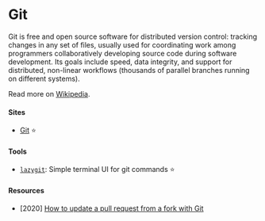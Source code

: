 # Git

Git is free and open source software for distributed version control: tracking changes in any set of files, usually used for coordinating work among programmers collaboratively developing source code during software development. Its goals include speed, data integrity, and support for distributed, non-linear workflows (thousands of parallel branches running on different systems).

Read more on [Wikipedia](https://en.wikipedia.org/wiki/Git).

#### Sites
- [Git](https://git-scm.com) ⭐

#### Tools
- [`lazygit`](https://github.com/jesseduffield/lazygit): Simple terminal UI for git commands ⭐

#### Resources
- [2020] [How to update a pull request from a fork with Git](https://monicalent.com/blog/2020/05/03/update-pull-request-from-fork-git)
